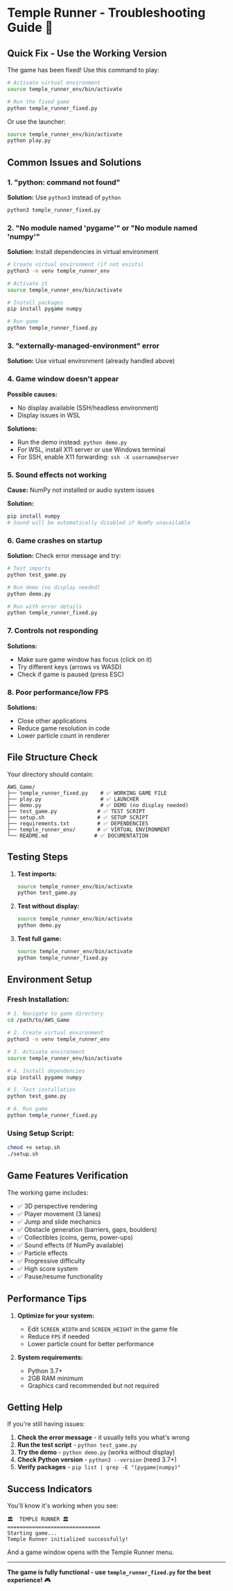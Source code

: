# Temple Runner - Troubleshooting Guide 🔧

## Quick Fix - Use the Working Version

The game has been fixed! Use this command to play:

```bash
# Activate virtual environment
source temple_runner_env/bin/activate

# Run the fixed game
python temple_runner_fixed.py
```

Or use the launcher:
```bash
source temple_runner_env/bin/activate
python play.py
```

## Common Issues and Solutions

### 1. "python: command not found"
**Solution:** Use `python3` instead of `python`
```bash
python3 temple_runner_fixed.py
```

### 2. "No module named 'pygame'" or "No module named 'numpy'"
**Solution:** Install dependencies in virtual environment
```bash
# Create virtual environment (if not exists)
python3 -m venv temple_runner_env

# Activate it
source temple_runner_env/bin/activate

# Install packages
pip install pygame numpy

# Run game
python temple_runner_fixed.py
```

### 3. "externally-managed-environment" error
**Solution:** Use virtual environment (already handled above)

### 4. Game window doesn't appear
**Possible causes:**
- No display available (SSH/headless environment)
- Display issues in WSL

**Solutions:**
- Run the demo instead: `python demo.py`
- For WSL, install X11 server or use Windows terminal
- For SSH, enable X11 forwarding: `ssh -X username@server`

### 5. Sound effects not working
**Cause:** NumPy not installed or audio system issues

**Solution:**
```bash
pip install numpy
# Sound will be automatically disabled if NumPy unavailable
```

### 6. Game crashes on startup
**Solution:** Check error message and try:
```bash
# Test imports
python test_game.py

# Run demo (no display needed)
python demo.py

# Run with error details
python temple_runner_fixed.py
```

### 7. Controls not responding
**Solutions:**
- Make sure game window has focus (click on it)
- Try different keys (arrows vs WASD)
- Check if game is paused (press ESC)

### 8. Poor performance/low FPS
**Solutions:**
- Close other applications
- Reduce game resolution in code
- Lower particle count in renderer

## File Structure Check

Your directory should contain:
```
AWS_Game/
├── temple_runner_fixed.py    # ✅ WORKING GAME FILE
├── play.py                   # ✅ LAUNCHER
├── demo.py                   # ✅ DEMO (no display needed)
├── test_game.py             # ✅ TEST SCRIPT
├── setup.sh                 # ✅ SETUP SCRIPT
├── requirements.txt         # ✅ DEPENDENCIES
├── temple_runner_env/       # ✅ VIRTUAL ENVIRONMENT
└── README.md               # ✅ DOCUMENTATION
```

## Testing Steps

1. **Test imports:**
   ```bash
   source temple_runner_env/bin/activate
   python test_game.py
   ```

2. **Test without display:**
   ```bash
   source temple_runner_env/bin/activate
   python demo.py
   ```

3. **Test full game:**
   ```bash
   source temple_runner_env/bin/activate
   python temple_runner_fixed.py
   ```

## Environment Setup

### Fresh Installation:
```bash
# 1. Navigate to game directory
cd /path/to/AWS_Game

# 2. Create virtual environment
python3 -m venv temple_runner_env

# 3. Activate environment
source temple_runner_env/bin/activate

# 4. Install dependencies
pip install pygame numpy

# 5. Test installation
python test_game.py

# 6. Run game
python temple_runner_fixed.py
```

### Using Setup Script:
```bash
chmod +x setup.sh
./setup.sh
```

## Game Features Verification

The working game includes:
- ✅ 3D perspective rendering
- ✅ Player movement (3 lanes)
- ✅ Jump and slide mechanics
- ✅ Obstacle generation (barriers, gaps, boulders)
- ✅ Collectibles (coins, gems, power-ups)
- ✅ Sound effects (if NumPy available)
- ✅ Particle effects
- ✅ Progressive difficulty
- ✅ High score system
- ✅ Pause/resume functionality

## Performance Tips

1. **Optimize for your system:**
   - Edit `SCREEN_WIDTH` and `SCREEN_HEIGHT` in the game file
   - Reduce `FPS` if needed
   - Lower particle count for better performance

2. **System requirements:**
   - Python 3.7+
   - 2GB RAM minimum
   - Graphics card recommended but not required

## Getting Help

If you're still having issues:

1. **Check the error message** - it usually tells you what's wrong
2. **Run the test script** - `python test_game.py`
3. **Try the demo** - `python demo.py` (works without display)
4. **Check Python version** - `python3 --version` (need 3.7+)
5. **Verify packages** - `pip list | grep -E "(pygame|numpy)"`

## Success Indicators

You'll know it's working when you see:
```
🏛️  TEMPLE RUNNER 🏛️
==============================
Starting game...
Temple Runner initialized successfully!
```

And a game window opens with the Temple Runner menu.

---

**The game is fully functional - use `temple_runner_fixed.py` for the best experience!** 🎮
